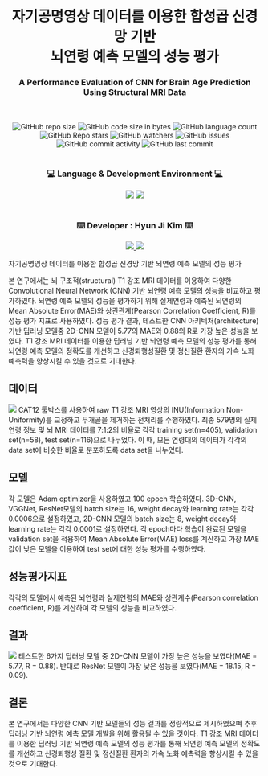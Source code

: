 # <div align=center> 자기공명영상 데이터를 이용한 합성곱 신경망 기반 <br /> 뇌연령 예측 모델의 성능 평가 </div>
### <div align=center> A Performance Evaluation of CNN for Brain Age Prediction Using Structural MRI Data
 </div>

<div align=center>
	<br />
	<br />
	<img alt="GitHub repo size" src="https://img.shields.io/github/repo-size/HJK02130/A-Performance-Evaluation-of-CNN-for-Brain-Age-Prediction-Using-Structural-MRI-Data?style=flat-square">
	<img alt="GitHub code size in bytes" src="https://img.shields.io/github/languages/code-size/HJK02130/A-Performance-Evaluation-of-CNN-for-Brain-Age-Prediction-Using-Structural-MRI-Data?style=flat-square">
	<img alt="GitHub language count" src="https://img.shields.io/github/languages/count/HJK02130/A-Performance-Evaluation-of-CNN-for-Brain-Age-Prediction-Using-Structural-MRI-Data?style=flat-square">
	<br />
	<img alt="GitHub Repo stars" src="https://img.shields.io/github/stars/HJK02130/A-Performance-Evaluation-of-CNN-for-Brain-Age-Prediction-Using-Structural-MRI-Data?style=social">
	<img alt="GitHub watchers" src="https://img.shields.io/github/watchers/HJK02130/A-Performance-Evaluation-of-CNN-for-Brain-Age-Prediction-Using-Structural-MRI-Data?style=social">
	<img alt="GitHub issues" src="https://img.shields.io/github/issues/HJK02130/A-Performance-Evaluation-of-CNN-for-Brain-Age-Prediction-Using-Structural-MRI-Data">
	<br />
	<img alt="GitHub commit activity" src="https://img.shields.io/github/commit-activity/m/HJK02130/A-Performance-Evaluation-of-CNN-for-Brain-Age-Prediction-Using-Structural-MRI-Data?style=flat-square">
	<img alt="GitHub last commit" src="https://img.shields.io/github/last-commit/HJK02130/A-Performance-Evaluation-of-CNN-for-Brain-Age-Prediction-Using-Structural-MRI-Data?style=flat-square">
	</div>
<br />

### <div align=center> :computer: Language & Development Environment :computer: </div>
<div align=center>
	<img src="https://img.shields.io/badge/Python-3766AB?style=flat-square&logo=Python&logoColor=white"/> 
	<img src="https://img.shields.io/badge/Google Colab-F9AB00?style=flat-square&logo=Google Colab&logoColor=white"/> </div>

<br />

### <div align=center> :keyboard: Developer : Hyun Ji Kim :keyboard: </div>
<div align=center>
	<a href="mailto:hjk02130@gmail.com"> <img src ="https://img.shields.io/badge/Gmail-EA4335.svg?&style=flat-squar&logo=Gmail&logoColor=white"/> </a> 
	<a href = "https://github.com/HJK02130"> <img src ="https://img.shields.io/badge/Github-181717.svg?&style=flat-squar&logo=Github&logoColor=white"/> </a> </div>

자기공명영상 데이터를 이용한  합성곱 신경망 기반 뇌연령 예측 모델의 성능 평가

본 연구에서는 뇌 구조적(structural) T1 강조 MRI 데이터를 이용하여 다양한 Convolutional Neural Network (CNN) 기반 뇌연령 예측 모델의 성능을 비교하고 평가하였다. 뇌연령 예측 모델의 성능을 평가하기 위해 실제연령과 예측된 뇌연령의 Mean Absolute Error(MAE)와 상관관계(Pearson Correlation Coefficient, R)를 성능 평가 지표로 사용하였다. 성능 평가 결과, 테스트한 CNN 아키텍처(architecture) 기반 딥러닝 모델중 2D-CNN 모델이 5.77의 MAE와 0.88의 R로 가장 높은 성능을 보였다. T1 강조 MRI 데이터를 이용한 딥러닝 기반 뇌연령 예측 모델의 성능 평가를 통해 뇌연령 예측 모델의 정확도를 개선하고 신경퇴행성질환 및 정신질환 환자의 가속 노화 예측력을 향상시킬 수 있을 것으로 기대한다.

## 데이터

**![](https://lh3.googleusercontent.com/5XcKpqI6HX87bEzfQkRu3mhLDJ9SE1RYE-DAx2rE4xspQhZhss6jMVXiFzR9lApnThjuhVAElx3IxMvF_iQfRRGmDCd9WnXB-dIR_RQU5QZ1Bg2WVwsfgVhyFIJXgPz8y8l5nXlm)**
 CAT12 툴박스를 사용하여 raw T1 강조 MRI 영상의 INU(Information Non-Uniformity)를 교정하고 두개골을 제거하는 전처리를 수행하였다. 최종 579명의 실제연령 정보 및 뇌 MRI 데이터를 7:1:2의 비율로 각각 training set(n=405), validation set(n=58), test set(n=116)으로 나누었다. 이 때, 모든 연령대의 데이터가 각각의 data set에 비슷한 비율로 분포하도록 data set을 나누었다.

## 모델

각 모델은 Adam optimizer을 사용하였고 100 epoch 학습하였다. 3D-CNN, VGGNet, ResNet모델의 batch size는 16, weight decay와 learning rate는 각각 0.0006으로 설정하였고, 2D-CNN 모델의 batch size는 8, weight decay와 learning rate는 각각 0.0001로 설정하였다. 각 epoch마다 학습이 완료된 모델을 validation set을 적용하여 Mean Absolute Error(MAE) loss를 계산하고 가장 MAE 값이 낮은 모델을 이용하여 test set에 대한 성능 평가를 수행하였다.

## 성능평가지표

각각의 모델에서 예측된 뇌연령과 실제연령의 MAE와 상관계수(Pearson correlation coefficient, R)를 계산하여 각 모델의 성능을 비교하였다.

## 결과

![](https://lh5.googleusercontent.com/sTtAcOGKzeEOnNiNxr5YvS955DiRc5Px_UCa4Psi79b2HkJBR49OWdfVFFlC4xxwelr2uO8KA1asbTWLynDlMKgaJ4wWtTE0WjM4nbWvHSONbPyzu6b44sqPUzbwt0cimTEm-lJV)
 테스트한 6가지 딥러닝 모델 중 2D-CNN 모델이 가장 높은 성능을 보였다(MAE = 5.77, R = 0.88). 반대로 ResNet 모델이 가장 낮은 성능을 보였다(MAE = 18.15, R = 0.09).

## 결론

본 연구에서는 다양한 CNN 기반 모델들의 성능 결과를 정량적으로 제시하였으며 추후 딥러닝 기반 뇌연령 예측 모델 개발을 위해 활용될 수 있을 것이다. T1 강조 MRI 데이터를 이용한 딥러닝 기반 뇌연령 예측 모델의 성능 평가를 통해 뇌연령 예측 모델의 정확도를 개선하고 신경퇴행성 질환 및 정신질환 환자의 가속 노화 예측력을 향상시킬 수 있을 것으로 기대한다.
